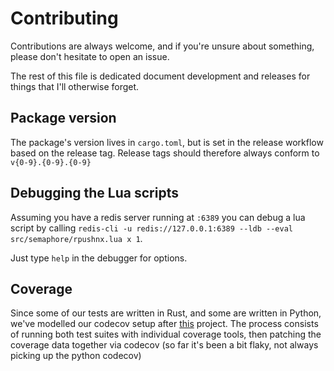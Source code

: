 # Contributing

Contributions are always welcome, and if you're unsure about something, please don't hesitate
to open an issue.

The rest of this file is dedicated document development and releases for things
that I'll otherwise forget.

## Package version

The package's version lives in `cargo.toml`, but is set
in the release workflow based on the release tag. Release tags
should therefore always conform to `v{0-9}.{0-9}.{0-9}`

## Debugging the Lua scripts

Assuming you have a redis server running at `:6389` you can debug
a lua script by calling `redis-cli -u redis://127.0.0.1:6389 --ldb --eval src/semaphore/rpushnx.lua x 1`.

Just type `help` in the debugger for options.

## Coverage 

Since some of our tests are written in Rust, and some are written in Python,
we've modelled our codecov setup after [this](https://github.com/cjermain/rust-python-coverage)
project. The process consists of running both test suites with individual coverage tools, then 
patching the coverage data together via codecov (so far it's been a bit flaky, not always
picking up the python codecov)
